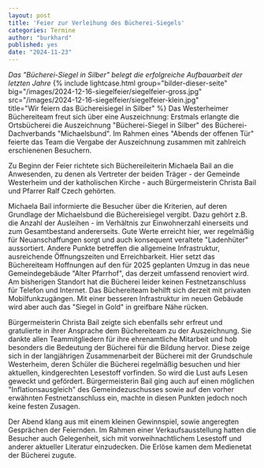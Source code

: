 ```yaml
---
layout: post
title: 'Feier zur Verleihung des Bücherei-Siegels'
categories: Termine
author: "burkhard"
published: yes
date: "2024-11-23"
---
```

*Das "Bücherei-Siegel in Silber" belegt die erfolgreiche Aufbauarbeit der letzten Jahre*
{% include lightcase.html group="bilder-dieser-seite"
      big="/images/2024-12-16-siegelfeier/siegelfeier-gross.jpg" 
      src="/images/2024-12-16-siegelfeier/siegelfeier-klein.jpg"  
      title="Wir feiern das Büchereisiegel in Silber" %}
Das Westerheimer Büchereiteam freut sich über eine Auszeichnung: Erstmals erlangte die Ortsbücherei die Auszeichnung "Bücherei-Siegel in Silber" des Bücherei-Dachverbands "Michaelsbund". Im Rahmen eines "Abends der offenen Tür" feierte das Team die Vergabe der Auszeichnung zusammen mit zahlreich erschienenen Besuchern.

Zu Beginn der Feier richtete sich Büchereileiterin Michaela Bail an die Anwesenden, zu denen als Vertreter der beiden Träger - der Gemeinde Westerheim 
und der katholischen Kirche - auch Bürgermeisterin Christa Bail und Pfarrer Ralf Czech gehörten. 

Michaela Bail informierte die Besucher über die Kriterien, auf deren Grundlage der Michaelsbund die Büchereisiegel vergibt. Dazu gehört z.B. die
Anzahl der Ausleihen - im Verhältnis zur Einwohnerzahl einerseits und zum Gesamtbestand andererseits. Gute Werte erreicht hier, wer regelmäßig für Neuanschaffungen sorgt und auch konsequent veraltete "Ladenhüter" aussortiert.
Andere Punkte betreffen die allgemeine Infrastruktur, ausreichende Öffnungszeiten und Erreichbarkeit. Hier setzt das Büchereiteam Hoffnungen auf den für 2025 geplanten Umzug in das neue Gemeindegebäude "Alter Pfarrhof", das derzeit umfassend renoviert wird. Am bisherigen Standort hat die Bücherei leider keinen Festnetzanschluss für Telefon und Internet. Das Büchereiteam behilft sich derzeit mit privaten Mobilfunkzugängen. Mit einer besseren Infrastruktur im neuen Gebäude wird aber auch das "Siegel in Gold" in greifbare Nähe rücken.

Bürgermeisterin Christa Bail zeigte sich ebenfalls sehr erfreut und gratulierte in ihrer Ansprache dem Büchereiteam zu der Auszeichnung. Sie dankte allen Teammitgliedern für ihre ehrenamtliche Mitarbeit und hob besonders die Bedeutung der Bücherei für die Bildung hervor. Diese zeige sich in der langjährigen Zusammenarbeit der Bücherei mit der Grundschule Westerheim, deren Schüler die Bücherei regelmäßig besuchen und hier aktuellen, kindgerechten Lesestoff vorfinden. So wird die Lust aufs Lesen geweckt und gefördert. Bürgermeisterin Bail ging auch auf einen möglichen "Inflationsausgleich" des Gemeindezuschusses sowie auf den vorher erwähnten Festnetzanschluss ein, machte in diesen Punkten jedoch noch keine festen Zusagen.

Der Abend klang aus mit einem kleinen Gewinnspiel, sowie angeregten Gesprächen der Feiernden. Im Rahmen einer Verkaufsausstellung hatten die Besucher auch Gelegenheit, sich mit vorweihnachtlichem Lesestoff und anderer aktueller Literatur einzudecken. Die Erlöse kamen dem Medienetat der Bücherei zugute.
